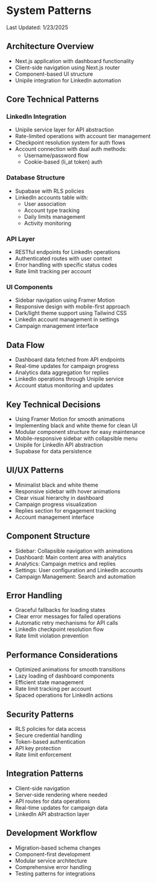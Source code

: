 # System Patterns

Last Updated: 1/23/2025

## Architecture Overview
- Next.js application with dashboard functionality
- Client-side navigation using Next.js router
- Component-based UI structure
- Unipile integration for LinkedIn automation

## Core Technical Patterns

### LinkedIn Integration
- Unipile service layer for API abstraction
- Rate-limited operations with account tier management
- Checkpoint resolution system for auth flows
- Account connection with dual auth methods:
  - Username/password flow
  - Cookie-based (li_at token) auth

### Database Structure
- Supabase with RLS policies
- LinkedIn accounts table with:
  - User association
  - Account type tracking
  - Daily limits management
  - Activity monitoring

### API Layer
- RESTful endpoints for LinkedIn operations
- Authenticated routes with user context
- Error handling with specific status codes
- Rate limit tracking per account

### UI Components
- Sidebar navigation using Framer Motion
- Responsive design with mobile-first approach
- Dark/light theme support using Tailwind CSS
- LinkedIn account management in settings
- Campaign management interface

## Data Flow
- Dashboard data fetched from API endpoints
- Real-time updates for campaign progress
- Analytics data aggregation for replies
- LinkedIn operations through Unipile service
- Account status monitoring and updates

## Key Technical Decisions
- Using Framer Motion for smooth animations
- Implementing black and white theme for clean UI
- Modular component structure for easy maintenance
- Mobile-responsive sidebar with collapsible menu
- Unipile for LinkedIn API abstraction
- Supabase for data persistence

## UI/UX Patterns
- Minimalist black and white theme
- Responsive sidebar with hover animations
- Clear visual hierarchy in dashboard
- Campaign progress visualization
- Replies section for engagement tracking
- Account management interface

## Component Structure
- Sidebar: Collapsible navigation with animations
- Dashboard: Main content area with analytics
- Analytics: Campaign metrics and replies
- Settings: User configuration and LinkedIn accounts
- Campaign Management: Search and automation

## Error Handling
- Graceful fallbacks for loading states
- Clear error messages for failed operations
- Automatic retry mechanisms for API calls
- LinkedIn checkpoint resolution flow
- Rate limit violation prevention

## Performance Considerations
- Optimized animations for smooth transitions
- Lazy loading of dashboard components
- Efficient state management
- Rate limit tracking per account
- Spaced operations for LinkedIn actions

## Security Patterns
- RLS policies for data access
- Secure credential handling
- Token-based authentication
- API key protection
- Rate limit enforcement

## Integration Patterns
- Client-side navigation
- Server-side rendering where needed
- API routes for data operations
- Real-time updates for campaign data
- LinkedIn API abstraction layer

## Development Workflow
- Migration-based schema changes
- Component-first development
- Modular service architecture
- Comprehensive error handling
- Testing patterns for integrations

